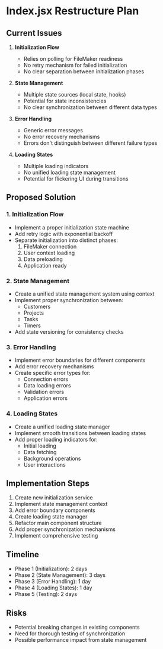 # Index.jsx Restructure Plan

## Current Issues
1. **Initialization Flow**
   - Relies on polling for FileMaker readiness
   - No retry mechanism for failed initialization
   - No clear separation between initialization phases

2. **State Management**
   - Multiple state sources (local state, hooks)
   - Potential for state inconsistencies
   - No clear synchronization between different data types

3. **Error Handling**
   - Generic error messages
   - No error recovery mechanisms
   - Errors don't distinguish between different failure types

4. **Loading States**
   - Multiple loading indicators
   - No unified loading state management
   - Potential for flickering UI during transitions

## Proposed Solution

### 1. Initialization Flow
- Implement a proper initialization state machine
- Add retry logic with exponential backoff
- Separate initialization into distinct phases:
  1. FileMaker connection
  2. User context loading
  3. Data preloading
  4. Application ready

### 2. State Management
- Create a unified state management system using context
- Implement proper synchronization between:
  - Customers
  - Projects
  - Tasks
  - Timers
- Add state versioning for consistency checks

### 3. Error Handling
- Implement error boundaries for different components
- Add error recovery mechanisms
- Create specific error types for:
  - Connection errors
  - Data loading errors
  - Validation errors
  - Application errors

### 4. Loading States
- Create a unified loading state manager
- Implement smooth transitions between loading states
- Add proper loading indicators for:
  - Initial loading
  - Data fetching
  - Background operations
  - User interactions

## Implementation Steps

1. Create new initialization service
2. Implement state management context
3. Add error boundary components
4. Create loading state manager
5. Refactor main component structure
6. Add proper synchronization mechanisms
7. Implement comprehensive testing

## Timeline
- Phase 1 (Initialization): 2 days
- Phase 2 (State Management): 3 days
- Phase 3 (Error Handling): 1 day
- Phase 4 (Loading States): 1 day
- Phase 5 (Testing): 2 days

## Risks
- Potential breaking changes in existing components
- Need for thorough testing of synchronization
- Possible performance impact from state management